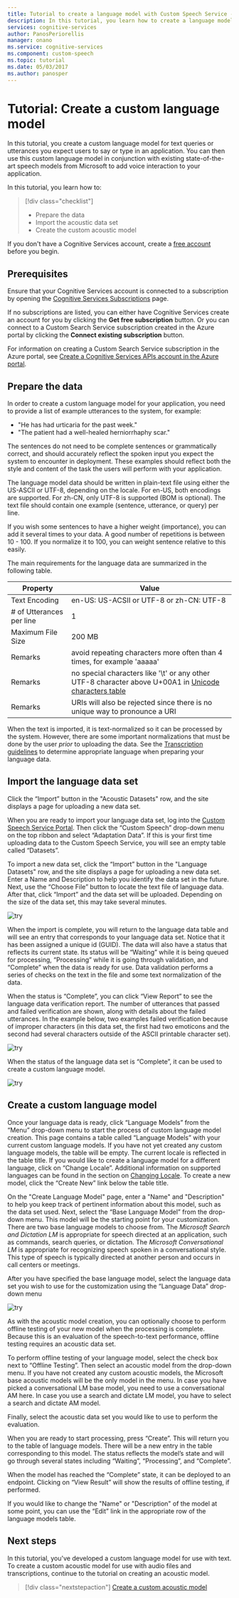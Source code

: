 ```yaml
---
title: Tutorial to create a language model with Custom Speech Service - Microsoft Cognitive Services | Microsoft Docs
description: In this tutorial, you learn how to create a language model with the Custom Speech Service in Microsoft Cognitive Services.
services: cognitive-services
author: PanosPeriorellis
manager: onano
ms.service: cognitive-services
ms.component: custom-speech
ms.topic: tutorial
ms.date: 05/03/2017
ms.author: panosper
---
```


# Tutorial: Create a custom language model

In this tutorial, you create a custom language model for text queries or utterances you expect users to say or type in an application. You can then use this custom language model in conjunction with existing state-of-the-art speech models from Microsoft to add voice interaction to your application.

In this tutorial, you learn how to:
> [!div class="checklist"]
> * Prepare the data
> * Import the acoustic data set
> * Create the custom acoustic model

If you don't have a Cognitive Services account, create a [free account](https://cris.ai) before you begin.

## Prerequisites

Ensure that your Cognitive Services account is connected to a subscription by opening the [Cognitive Services Subscriptions](https://cris.ai/Subscriptions) page.

If no subscriptions are listed, you can either have Cognitive Services create an account for you by clicking the **Get free subscription** button. Or you can connect to a Custom Search Service subscription created in the Azure portal by clicking the **Connect existing subscription** button.

For information on creating a Custom Search Service subscription in the Azure portal, see [Create a Cognitive Services APIs account in the Azure portal](../../cognitive-services-apis-create-account.md).

## Prepare the data

In order to create a custom language model for your application, you need to provide a list of example utterances to the system, for example:

*   "He has had urticaria for the past week."
*   "The patient had a well-healed herniorrhaphy scar."

The sentences do not need to be complete sentences or grammatically correct, and should accurately reflect the spoken input you expect the system to encounter in deployment. These examples should reflect both the style and content of the task the users will perform with your application.

The language model data should be written in plain-text file using either the US-ASCII or UTF-8, depending on the locale. For en-US, both encodings are supported. For zh-CN, only UTF-8 is supported (BOM is optional). The text file should contain one example (sentence, utterance, or query) per line.

If you wish some sentences to have a higher weight (importance), you can add it several times to your data. A good number of repetitions is between 10 - 100. If you normalize it to 100, you can weight sentence relative to this easily.

The main requirements for the language data are summarized in the following table.

| Property | Value |
|----------|-------|
| Text Encoding | en-US: US-ACSII or UTF-8 or zh-CN: UTF-8|
| # of Utterances per line | 1 |
| Maximum File Size | 200 MB |
| Remarks | avoid repeating characters more often than 4 times, for example 'aaaaa'|
| Remarks | no special characters like '\t' or any other UTF-8 character above U+00A1 in [Unicode characters table](http://www.utf8-chartable.de/)|
| Remarks | URIs will also be rejected since there is no unique way to pronounce a URI|

When the text is imported, it is text-normalized so it can be processed by the system. However, there are some important normalizations that must be done by the user _prior_ to uploading the data. See the [Transcription guidelines](cognitive-services-custom-speech-transcription-guidelines.md) to determine appropriate language when preparing your language data.

## Import the language data set

Click the “Import” button in the "Acoustic Datasets" row, and the site displays a page for uploading a new data set.

When you are ready to import your language data set, log into the [Custom Speech Service Portal](https://cris.ai).  Then click the “Custom Speech” drop-down menu on the top ribbon and select “Adaptation Data”. If this is your first time uploading data to the Custom Speech Service, you will see an empty table called “Datasets”.

To import a new data set, click the “Import” button in the "Language Datasets" row, and the site displays a page for uploading a new data set. Enter a Name and Description to help you identify the data set in the future. Next, use the “Choose File” button to locate the text file of language data. After that, click “Import” and the data set will be uploaded. Depending on the size of the data set, this may take several minutes.

![try](../../../media/cognitive-services/custom-speech-service/custom-speech-language-datasets-import.png)

When the import is complete, you will return to the language data table and will see an entry that corresponds to your language data set. Notice that it has been assigned a unique id (GUID). The data will also have a status that reflects its current state. Its status will be “Waiting” while it is being queued for processing, “Processing” while it is going through validation, and “Complete” when the data is ready for use. Data validation performs a series of checks on the text in the file and some text normalization of the data.

When the status is “Complete”, you can click “View Report” to see the language data verification report. The number of utterances that passed and failed verification are shown, along with details about the failed utterances. In the example below, two examples failed verification because of improper characters (in this data set, the first had two emoticons and the second had several characters outside of the ASCII printable character set).

![try](../../../media/cognitive-services/custom-speech-service/custom-speech-language-datasets-report.png)

When the status of the language data set is “Complete”, it can be used to create a custom language model.

![try](../../../media/cognitive-services/custom-speech-service/custom-speech-language-datasets.png)

## Create a custom language model

Once your language data is ready, click “Language Models” from the “Menu” drop-down menu to start the process of custom language model creation. This page contains a table called “Language Models” with your current custom language models. If you have not yet created any custom language models, the table will be empty. The current locale is reflected in the table title. If you would like to create a language model for a different language, click on “Change Locale”. Additional information on supported languages can be found in the section on [Changing Locale](cognitive-services-custom-speech-change-locale.md). To create a new model, click the “Create New” link below the table title.

On the "Create Language Model" page, enter a "Name" and "Description" to help you keep track of pertinent information about this model, such as the data set used. Next, select the “Base Language Model” from the drop-down menu. This model will be the starting point for your customization. There are two base language models to choose from. The _Microsoft Search and Dictation LM_ is appropriate for speech directed at an application, such as commands, search queries, or dictation. The _Microsoft Conversational LM_ is appropriate for recognizing speech spoken in a conversational style. This type of speech is typically directed at another person and occurs in call centers or meetings.

After you have specified the base language model, select the language data set you wish to use for the customization using the “Language Data” drop-down menu

![try](../../../media/cognitive-services/custom-speech-service/custom-speech-language-models-create2.png)

As with the acoustic model creation, you can optionally choose to perform offline testing of your new model when the processing is complete. Because this is an evaluation of the speech-to-text performance, offline testing requires an acoustic data set.

To perform offline testing of your language model, select the check box next to “Offline Testing”. Then select an acoustic model from the drop-down menu. If you have not created any custom acoustic models, the Microsoft base acoustic models will be the only model in the menu. In case you have picked a conversational LM base model, you need to use a conversational AM here. In case you use a search and dictate LM model, you have to select a search and dictate AM model.

Finally, select the acoustic data set you would like to use to perform the evaluation.

When you are ready to start processing, press “Create”. This will return you to the table of language models. There will be a new entry in the table corresponding to this model. The status reflects the model’s state and will go through several states including “Waiting”, “Processing”, and “Complete”.

When the model has reached the “Complete” state, it can be deployed to an endpoint. Clicking on “View Result” will show the results of offline testing, if performed.

If you would like to change the "Name" or "Description" of the model at some point, you can use the “Edit” link in the appropriate row of the language models table.

## Next steps

In this tutorial, you've developed a custom language model for use with text. To create a custom acoustic model for use with audio files and transcriptions, continue to the tutorial on creating an acoustic model.

> [!div class="nextstepaction"]
> [Create a custom acoustic model](cognitive-services-custom-speech-create-acoustic-model.md)
